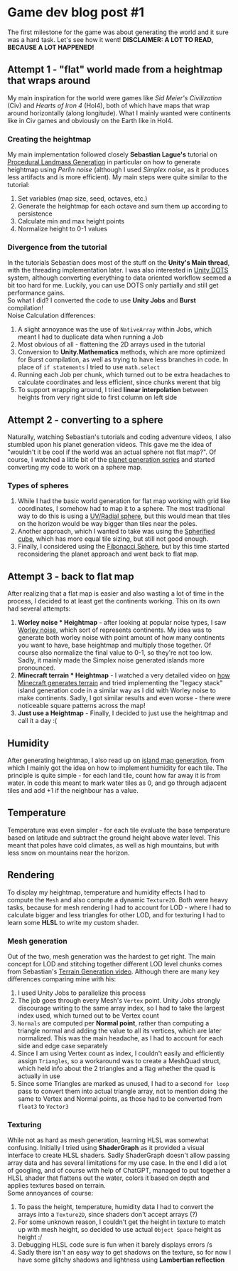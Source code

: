 # Game dev blog post #1
The first milestone for the game was about generating the world and it sure was a hard task. Let's see how it went! **DISCLAIMER: A LOT TO READ, BECAUSE A LOT HAPPENED!**

## Attempt 1 - "flat" world made from a heightmap that wraps around
My main inspiration for the world were games like _Sid Meier's Civilization_ (Civ) and _Hearts of Iron 4_ (HoI4), both of which have maps that wrap around horizontally (along longitude). What I mainly wanted were continents like in Civ games and obviously on the Earth like in HoI4.
### Creating the heightmap
My main implementation followed closely **Sebastian Lague's** tutorial on [Procedural Landmass Generation](https://www.youtube.com/watch?v=MRNFcywkUSA) in particular on how to generate heightmap using _Perlin noise_ (although I used _Simplex noise_, as it produces less artifacts and is more efficient).
My main steps were quite similar to the tutorial:
1. Set variables (map size, seed, octaves, etc.)
2. Generate the heightmap for each octave and sum them up according to persistence
3. Calculate min and max height points
4. Normalize height to 0-1 values
### Divergence from the tutorial
In the tutorials Sebastian does most of the stuff on the **Unity's Main thread**, with the threading implementation later. I was also interested in [Unity DOTS](https://unity.com/dots) system, although converting everything to data oriented workflow seemed a bit too hard for me. Luckily, you can use DOTS only partially and still get performance gains.<br/>
So what I did? I converted the code to use **Unity Jobs** and **Burst** compilation!<br/>
Noise Calculation differences:
1. A slight annoyance was the use of `NativeArray` within Jobs, which meant I had to duplicate data when running a Job
2. Most obvious of all - flattening the 2D arrays used in the tutorial
3. Conversion to **Unity.Mathematics** methods, which are more optimized for Burst compilation, as well as trying to have less branches in code. In place of `if statements` I tried to use `math.select`
4. Running each Job per chunk, which turned out to be extra headaches to calculate coordinates and less efficient, since chunks werent that big
5. To support wrapping around, I tried **linear interpolation** between heights from very right side to first column on left side

## Attempt 2 - converting to a sphere
Naturally, watching Sebastian's tutorials and coding adventure videos, I also stumbled upon his planet generation videos. This gave me the idea of "wouldn't it be cool if the world was an actual sphere not flat map?". Of course, I watched a little bit of the [planet generation series](https://www.youtube.com/watch?v=QN39W020LqU) and started converting my code to work on a sphere map.
### Types of spheres
1. While I had the basic world generation for flat map working with grid like coordinates, I somehow had to map it to a sphere. The most traditional way to do this is using a [UV/Radial sphere](https://catlikecoding.com/unity/tutorials/procedural-meshes/uv-sphere/), but this would mean that tiles on the horizon would be way bigger than tiles near the poles.
2. Another approach, which I wanted to take was using the [Spherified cube](https://catlikecoding.com/unity/tutorials/procedural-meshes/cube-sphere/), which has more equal tile sizing, but still not good enough.
3. Finally, I considered using the [Fibonacci Sphere](https://youtu.be/CHWjNwvBRYs?si=tFCYxQXgRyMcCnd4&t=169), but by this time started reconsidering the planet approach and went back to flat map.

## Attempt 3 - back to flat map
After realizing that a flat map is easier and also wasting a lot of time in the process, I decided to at least get the continents working. This on its own had several attempts:
1. **Worley noise * Heightmap** - after looking at popular noise types, I saw [Worley noise](https://en.wikipedia.org/wiki/Worley_noise), which sort of represents continents. My idea was to generate both worley noise with point amount of how many continents you want to have, base heightmap and multiply those together. Of course also normalize the final value to 0-1, so they're not too low. Sadly, it mainly made the Simplex noise generated islands more pronounced.
2. **Minecraft terrain * Heightmap** - I watched a very detailed video on [how Minecraft generates terrain](https://www.youtube.com/watch?v=YyVAaJqYAfE&t=1078s) and tried implementing the "legacy stack" island generation code in a similar way as I did with Worley noise to make continents. Sadly, I got similar results and even worse - there were noticeable square patterns across the map!
3. **Just use a Heightmap** - Finally, I decided to just use the heightmap and call it a day :(

## Humidity
After generating heightmap, I also read up on [island map generation](http://www-cs-students.stanford.edu/~amitp/game-programming/polygon-map-generation/), from which I mainly got the idea on how to implement humidity for each tile. The principle is quite simple - for each land tile, count how far away it is from water. In code this meant to mark water tiles as 0, and go through adjacent tiles and add +1 if the neighbour has a value.

## Temperature
Temperature was even simpler - for each tile evaluate the base temperature based on latitude and subtract the ground height above water level. This meant that poles have cold climates, as well as high mountains, but with less snow on mountains near the horizon.

## Rendering
To display my heightmap, temperature and humidity effects I had to compute the `Mesh` and also compute a dynamic `Texture2D`. Both were heavy tasks, because for mesh rendering I had to account for LOD - where I had to calculate bigger and less triangles for other LOD, and for texturing I had to learn some **HLSL** to write my custom shader.
### Mesh generation
Out of the two, mesh generation was the hardest to get right. The main concept for LOD and stitching together different LOD level chunks comes from Sebastian's [Terrain Generation video](https://youtu.be/c2BUgXdjZkg?si=CJVV-fBdKOXxSmDF&t=164). Although there are many key differences comparing mine with his:
1. I used Unity Jobs to parallelize this process
2. The job goes through every Mesh's `Vertex` point. Unity Jobs strongly discourage writing to the same array index, so I had to take the largest index used, which turned out to be Vertex count
3. `Normals` are computed per **Normal point**, rather than computing a triangle normal and adding the value to all its vertices, which are later normalized. This was the main headache, as I had to account for each side and edge case separately
4. Since I am using Vertex count as index, I couldn't easily and efficiently assign `Triangles`, so a workaround was to create a MeshQuad struct, which held info about the 2 triangles and a flag whether the quad is actually in use
5. Since some Triangles are marked as unused, I had to a second `for loop` pass to convert them into actual triangle array, not to mention doing the same to Vertex and Normal points, as those had to be converted from `float3` to `Vector3`
### Texturing
While not as hard as mesh generation, learning HLSL was somewhat confusing. Initially I tried using **ShaderGraph** as it provided a visual interface to create HLSL shaders. Sadly ShaderGraph doesn't allow passing array data and has several limitations for my use case. In the end I did a lot of googling, and of course with help of ChatGPT, managed to put together a HLSL shader that flattens out the water, colors it based on depth and applies textures based on terrain.<br/>
Some annoyances of course:
1. To pass the height, temperature, humidity data I had to convert the arrays into a `Texture2D`, since shaders don't accept arrays (?)
2. For some unknown reason, I couldn't get the height in texture to match up with mesh height, so decided to use actual `Object Space` height as height :/
3. Debugging HLSL code sure is fun when it barely displays errors /s
4. Sadly there isn't an easy way to get shadows on the texture, so for now I have some glitchy shadows and lightness using **Lambertian reflection**